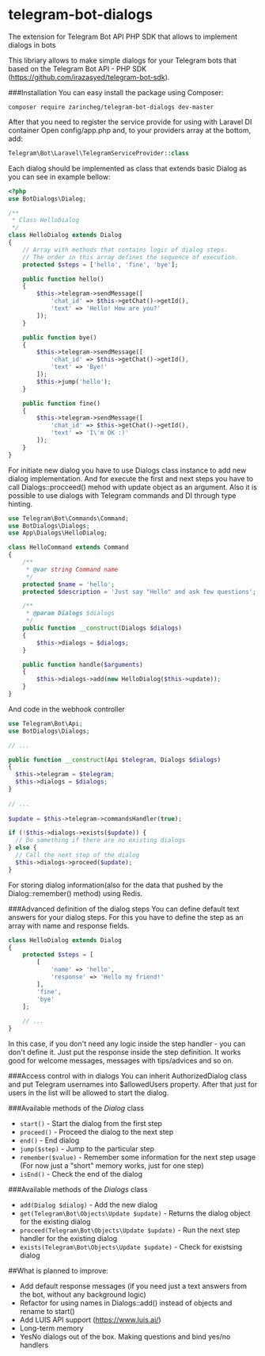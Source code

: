 # telegram-bot-dialogs
The extension for Telegram Bot API PHP SDK that allows to implement dialogs in bots

This libriary allows to make simple dialogs for your Telegram bots that based on the Telegram Bot API - PHP SDK (https://github.com/irazasyed/telegram-bot-sdk).

###Installation
You can easy install the package using Composer:

`composer require zarincheg/telegram-bot-dialogs dev-master`

After that you need to register the service provide for using with Laravel DI container
Open config/app.php and, to your providers array at the bottom, add:

```php
Telegram\Bot\Laravel\TelegramServiceProvider::class
```

Each dialog should be implemented as class that extends basic Dialog as you can see in example bellow:

```php
<?php
use BotDialogs\Dialog;

/**
 * Class HelloDialog
 */
class HelloDialog extends Dialog
{
    // Array with methods that contains logic of dialog steps.
    // The order in this array defines the sequence of execution.
    protected $steps = ['hello', 'fine', 'bye'];

    public function hello()
    {
        $this->telegram->sendMessage([
            'chat_id' => $this->getChat()->getId(),
            'text' => 'Hello! How are you?'
        ]);
    }

    public function bye()
    {
        $this->telegram->sendMessage([
            'chat_id' => $this->getChat()->getId(),
            'text' => 'Bye!'
        ]);
        $this->jump('hello');
    }

    public function fine()
    {
        $this->telegram->sendMessage([
            'chat_id' => $this->getChat()->getId(),
            'text' => 'I\'m OK :)'
        ]);
    }
}
```

For initiate new dialog you have to use Dialogs class instance to add new dialog implementation. And for execute the first and next steps you have to call Dialogs::procceed() mehod with update object as an argument. Also it is possible to use dialogs with Telegram commands and DI through type hinting.

```php
use Telegram\Bot\Commands\Command;
use BotDialogs\Dialogs;
use App\Dialogs\HelloDialog;

class HelloCommand extends Command
{
    /**
     * @var string Command name
     */
    protected $name = 'hello';
    protected $description = 'Just say "Hello" and ask few questions';

    /**
     * @param Dialogs $dialogs
     */
    public function __construct(Dialogs $dialogs)
    {
        $this->dialogs = $dialogs;
    }

    public function handle($arguments)
    {
        $this->dialogs->add(new HelloDialog($this->update));
    }
}
```
And code in the webhook controller
```php
use Telegram\Bot\Api;
use BotDialogs\Dialogs;

// ...

public function __construct(Api $telegram, Dialogs $dialogs)
{
  $this->telegram = $telegram;
  $this->dialogs = $dialogs;
}
    
// ...
    
$update = $this->telegram->commandsHandler(true);

if (!$this->dialogs->exists($update)) {
  // Do something if there are no existing dialogs
} else {
  // Call the next step of the dialog
  $this->dialogs->proceed($update);
}
```
For storing dialog information(also for the data that pushed by the Dialog::remember() method) using Redis.

###Advanced definition of the dialog steps
You can define default text answers for your dialog steps. For this you have to define the step as an array with name and response fields.

```php
class HelloDialog extends Dialog
{
    protected $steps = [
        [
            'name' => 'hello',
            'response' => 'Hello my friend!'
        ],
        'fine',
        'bye'
    ];
    
    // ...
}
```
In this case, if you don't need any logic inside the step handler - you can don't define it. Just put the response inside the step definition. It works good for welcome messages, messages with tips/advices and so on.


###Access control with in dialogs
You can inherit AuthorizedDialog class and put Telegram usernames into $allowedUsers property. After that just for users in the list will be allowed to start the dialog.

###Available methods of the _Dialog_ class

- `start()` - Start the dialog from the first step
- `proceed()` - Proceed the dialog to the next step
- `end()` - End dialog
- `jump($step)` - Jump to the particular step
- `remember($value)` - Remember some information for the next step usage (For now just a "short" memory works, just for one step)
- `isEnd()` - Check the end of the dialog

###Available methods of the _Dialogs_ class
- `add(Dialog $dialog)` - Add the new dialog
- `get(Telegram\Bot\Objects\Update $update)` - Returns the dialog object for the existing dialog
- `proceed(Telegram\Bot\Objects\Update $update)` - Run the next step handler for the existing dialog
- `exists(Telegram\Bot\Objects\Update $update)` - Check for existsing dialog

##What is planned to improve:
- Add default response messages (if you need just a text answers from the bot, without any background logic)
- Refactor for using names in Dialogs::add() instead of objects and rename to start()
- Add LUIS API support (https://www.luis.ai/)
- Long-term memory
- YesNo dialogs out of the box. Making questions and bind yes/no handlers
